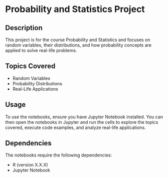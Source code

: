 # Probability and Statistics Project

## Description
This project is for the course Probability and Statistics and focuses on random variables, their distributions, and how probability concepts are applied to solve real-life problems.

## Topics Covered
- Random Variables
- Probability Distributions
- Real-Life Applications

## Usage
To use the notebooks, ensure you have Jupyter Notebook installed. You can then open the notebooks in Jupyter and run the cells to explore the topics covered, execute code examples, and analyze real-life applications.

## Dependencies
The notebooks require the following dependencies:
- R (version X.X.X)
- Jupyter Notebook
